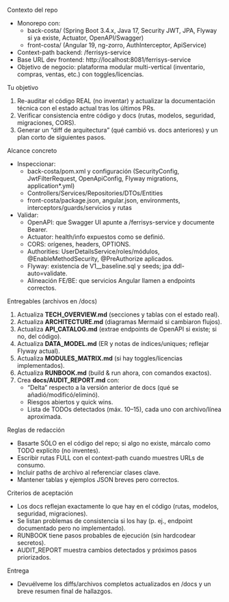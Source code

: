 Contexto del repo
- Monorepo con:
  - back-costa/ (Spring Boot 3.4.x, Java 17, Security JWT, JPA, Flyway si ya existe, Actuator, OpenAPI/Swagger)
  - front-costa/ (Angular 19, ng-zorro, AuthInterceptor, ApiService)
- Context-path backend: /ferrisys-service
- Base URL dev frontend: http://localhost:8081/ferrisys-service
- Objetivo de negocio: plataforma modular multi-vertical (inventario, compras, ventas, etc.) con toggles/licencias.

Tu objetivo
1) Re-auditar el código REAL (no inventar) y actualizar la documentación técnica con el estado actual tras los últimos PRs.
2) Verificar consistencia entre código y docs (rutas, modelos, seguridad, migraciones, CORS).
3) Generar un “diff de arquitectura” (qué cambió vs. docs anteriores) y un plan corto de siguientes pasos.

Alcance concreto
- Inspeccionar:
  - back-costa/pom.xml y configuración (SecurityConfig, JwtFilterRequest, OpenApiConfig, Flyway migrations, application*.yml)
  - Controllers/Services/Repositories/DTOs/Entities
  - front-costa/package.json, angular.json, environments, interceptors/guards/servicios y rutas
- Validar:
  - OpenAPI: que Swagger UI apunte a /ferrisys-service y documente Bearer.
  - Actuator: health/info expuestos como se definió.
  - CORS: orígenes, headers, OPTIONS.
  - Authorities: UserDetailsService/roles/módulos, @EnableMethodSecurity, @PreAuthorize aplicados.
  - Flyway: existencia de V1__baseline.sql y seeds; jpa ddl-auto=validate.
  - Alineación FE/BE: que servicios Angular llamen a endpoints correctos.

Entregables (archivos en /docs)
1) Actualiza **TECH_OVERVIEW.md** (secciones y tablas con el estado real).
2) Actualiza **ARCHITECTURE.md** (diagramas Mermaid si cambiaron flujos).
3) Actualiza **API_CATALOG.md** (extrae endpoints de OpenAPI si existe; si no, del código).
4) Actualiza **DATA_MODEL.md** (ER y notas de índices/uniques; reflejar Flyway actual).
5) Actualiza **MODULES_MATRIX.md** (si hay toggles/licencias implementados).
6) Actualiza **RUNBOOK.md** (build & run ahora, con comandos exactos).
7) Crea **docs/AUDIT_REPORT.md** con:
   - “Delta” respecto a la versión anterior de docs (qué se añadió/modificó/eliminó).
   - Riesgos abiertos y quick wins.
   - Lista de TODOs detectados (máx. 10–15), cada uno con archivo/línea aproximada.

Reglas de redacción
- Basarte SÓLO en el código del repo; si algo no existe, márcalo como TODO explícito (no inventes).
- Escribir rutas FULL con el context-path cuando muestres URLs de consumo.
- Incluir paths de archivo al referenciar clases clave.
- Mantener tablas y ejemplos JSON breves pero correctos.

Criterios de aceptación
- Los docs reflejan exactamente lo que hay en el código (rutas, modelos, seguridad, migraciones).
- Se listan problemas de consistencia si los hay (p. ej., endpoint documentado pero no implementado).
- RUNBOOK tiene pasos probables de ejecución (sin hardcodear secretos).
- AUDIT_REPORT muestra cambios detectados y próximos pasos priorizados.

Entrega
- Devuélveme los diffs/archivos completos actualizados en /docs y un breve resumen final de hallazgos.
